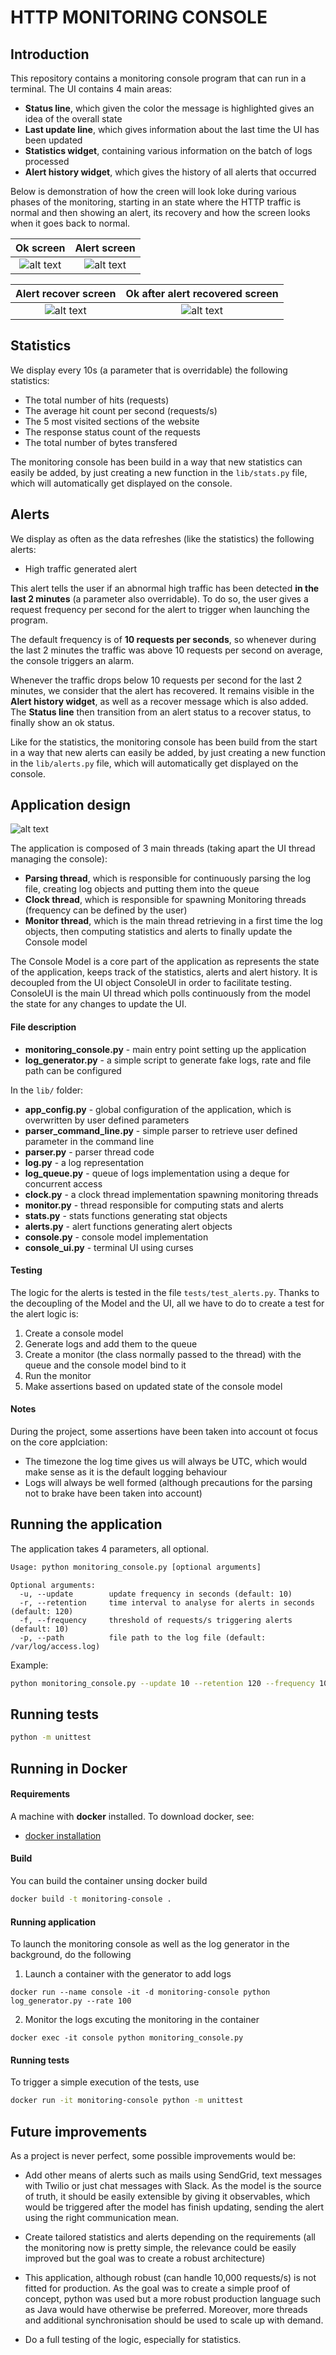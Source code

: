 # HTTP MONITORING CONSOLE

## Introduction

This repository contains a monitoring console program that can run in a terminal. The UI contains 4 main areas:

- **Status line**, which given the color the message is highlighted gives an idea of the overall state
- **Last update line**, which gives information about the last time the UI has been updated
- **Statistics widget**, containing various information on the batch of logs processed
- **Alert history widget**, which gives the history of all alerts that occurred 

Below is demonstration of how the creen will look loke during various phases of the monitoring, starting in an state 
where the HTTP traffic is normal and then showing an alert, its recovery and how the screen looks when it goes back to 
normal.

Ok screen                  |  Alert screen  
:-------------------------:|:-------------------------:
![alt text](screenshots/screen_ok.png)  |  ![alt text](screenshots/screen_alert.png) 

Alert recover screen       |  Ok after alert recovered screen
:-------------------------:|:-------------------------:
![alt text](screenshots/screen_recover.png)  |  ![alt text](screenshots/screen_ok_recover.png) 

## Statistics

We display every 10s (a parameter that is overridable) the following statistics:

- The total number of hits (requests)
- The average hit count per second (requests/s)
- The 5 most visited sections of the website
- The response status count of the requests
- The total number of bytes transfered

The monitoring console has been build in a way that new statistics can easily be added, by just creating a new function
in the `lib/stats.py` file, which will automatically get displayed on the console.

## Alerts

We display as often as the data refreshes (like the statistics) the following alerts:

- High traffic generated alert

This alert tells the user if an abnormal high traffic has been detected **in the last 2 minutes** (a parameter also 
overridable). To do so, the user gives a request frequency per second for the alert to trigger when launching the 
program. 

The default frequency is of **10 requests per seconds**, so whenever during the last 2 minutes the traffic was above 
10 requests per second on average, the console triggers an alarm.

Whenever the traffic drops below 10 requests per second for the last 2 minutes, we consider that the alert has 
recovered. It remains visible in the **Alert history widget**, as well as a recover message which is also added. 
The **Status line** then transition from an alert status to a recover status, to finally show an ok status.

Like for the statistics, the monitoring console has been build from the start in a way that new alerts can easily be 
added, by just creating a new function in the `lib/alerts.py` file, which will automatically get displayed on the 
console.

## Application design

![alt text](screenshots/architecture.png)

The application is composed of 3 main threads (taking apart the UI thread managing the console):

- **Parsing thread**, which is responsible for continuously parsing the log file, creating log objects and putting them 
into the queue
- **Clock thread**, which is responsible for spawning Monitoring threads (frequency can be defined by the user)
- **Monitor thread**, which is the main thread retrieving in a first time the log objects, then computing statistics
and alerts to finally update the Console model

The Console Model is a core part of the application as represents the state of the application, keeps track of the 
statistics, alerts and alert history. It is decoupled from the UI object ConsoleUI in order to facilitate testing.
ConsoleUI is the main UI thread which polls continuously from the model the state for any changes to update the UI.   

#### File description

- **monitoring_console.py** - main entry point setting up the application
- **log_generator.py** - a simple script to generate fake logs, rate and file path can be configured

In the `lib/` folder:

- **app_config.py** - global configuration of the application, which is overwritten by user defined parameters
- **parser_command_line.py** - simple parser to retrieve user defined parameter in the command line
- **parser.py** - parser thread code
- **log.py** - a log representation
- **log_queue.py** - queue of logs implementation using a deque for concurrent access
- **clock.py** - a clock thread implementation spawning monitoring threads
- **monitor.py** - thread responsible for computing stats and alerts
- **stats.py** - stats functions generating stat objects
- **alerts.py** - alert functions generating alert objects
- **console.py** - console model implementation
- **console_ui.py** - terminal UI using curses

#### Testing

The logic for the alerts is tested in the file `tests/test_alerts.py`. Thanks to the decoupling of the Model and the UI,
all we have to do to create a test for the alert logic is:

1. Create a console model
2. Generate logs and add them to the queue
3. Create a monitor (the class normally passed to the thread) with the queue and the console model bind to it
4. Run the monitor
5. Make assertions based on updated state of the console model

#### Notes

During the project, some assertions have been taken into account ot focus on the core applciation:

- The timezone the log time gives us will always be UTC, which would make sense as it is the default logging behaviour
- Logs will always be well formed (although precautions for the parsing not to brake have been taken into account) 

## Running the application

The application takes 4 parameters, all optional.

```bash
Usage: python monitoring_console.py [optional arguments]
```

```
Optional arguments:
  -u, --update        update frequency in seconds (default: 10)
  -r, --retention     time interval to analyse for alerts in seconds (default: 120)
  -f, --frequency     threshold of requests/s triggering alerts (default: 10)
  -p, --path          file path to the log file (default: /var/log/access.log)
```

Example:

```bash
python monitoring_console.py --update 10 --retention 120 --frequency 10 --path /var/log/access.log
```

## Running tests

```bash
python -m unittest
```

## Running in Docker

#### Requirements

A machine with **docker** installed. To download docker, see:

- [docker installation](https://docs.docker.com/install/)

#### Build

You can build the container unsing docker build

```bash
docker build -t monitoring-console .
```

#### Running application

To launch the monitoring console as well as the log generator in the background, do the following

1. Launch a container with the generator to add logs
```
docker run --name console -it -d monitoring-console python log_generator.py --rate 100
```

2. Monitor the logs excuting the monitoring in the container
```
docker exec -it console python monitoring_console.py 
```

#### Running tests

To trigger a simple execution of the tests, use

```bash
docker run -it monitoring-console python -m unittest
```

## Future improvements

As a project is never perfect, some possible improvements would be:

- Add other means of alerts such as mails using SendGrid, text messages with Twilio or just chat messages with Slack. 
As the model is the source of truth, it should be easily extensible by giving it observables, which would be triggered 
after the model has finish updating, sending the alert using the right communication mean.

- Create tailored statistics and alerts depending on the requirements (all the monitoring now is pretty simple, the
relevance could be easily improved but the goal was to create a robust architecture)

- This application, although robust (can handle 10,000 requests/s) is not fitted for production. As the goal was to 
create a simple proof of concept, python was used but a more robust production language such as Java would have 
otherwise be preferred. Moreover, more threads and additional synchronisation should be used to scale up with demand.

- Do a full testing of the logic, especially for statistics.